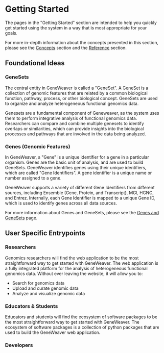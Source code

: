 # Getting Started
The pages in the "Getting Started" section are intended to help you quickly get started 
using the system in a way that is most appropriate for your goals. 

For more in-depth information about the concepts presented in this section, please see
the [Concepts](../concepts/index.md) section and the [Reference](../reference/index.md)
section.

## Foundational Ideas
### GeneSets
The central entity in GeneWeaver is called a "GeneSet". A GeneSet  is a collection of 
genomic features that are related by a common biological function, pathway, process, or other
biological concept. GeneSets are used to organize and analyze heterogeneous functional
genomics data.

Genesets are a fundamental component of Geneweaver, as the system uses them to perform 
integrative analysis of functional genomics data. Researchers can compare and combine 
multiple genesets to identify overlaps or similarities, which can provide insights into 
the biological processes and pathways that are involved in the data being analyzed.

### Genes (Genomic Features)
In GeneWeaver, a "Gene" is a unique identifier for a gene in a particular organism. 
Genes are the basic unit of analysis, and are used to build GeneSets. GeneWeaver 
identifies genes using their unique identifiers, which are called "Gene Identifiers".
A gene identifier is a unique name or number assigned to a gene. 

GeneWeaver supports a variety of different Gene Identifiers from different sources,
including Ensemble (Gene, Protein, and Transcript), MGI, HGNC, and Entrez. Internally,
each Gene Identifier is mapped to a unique Gene ID, which is used to identify genes
across all data sources.

For more information about Genes and GeneSets, please see the
[Genes and GeneSets](../concepts/genes-and-genesets.md) page.

## User Specific Entrypoints


### Researchers

Genomics researchers will find the web application to be the most straightforward
way to get started with GeneWeaver. The web application is a fully integrated platform
for the analysis of heterogeneous functional genomics data. Without ever leaving the 
website, it will allow you to:

- Search for genomics data
- Upload and curate genomic data
- Analyze and visualize genomic data


### Educators & Students

Educators and students will find the ecosystem of software packages to be the most
straightforward way to get started with GeneWeaver. The ecosystem of software packages
is a collection of python packages that are used to build the GeneWeaver web application.


### Developers